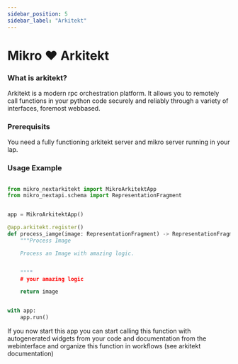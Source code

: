 ```yaml
---
sidebar_position: 5
sidebar_label: "Arkitekt"
---
```


# Mikro ❤️ Arkitekt

### What is arkitekt?

Arkitekt is a modern rpc orchestration platform. It allows you to remotely call functions in your python code
securely and reliably through a variety of interfaces, foremost webbased.

### Prerequisits

You need a fully functioning arkitekt server and mikro server running in your lap.

### Usage Example

```python

from mikro_nextarkitekt import MikroArkitektApp
from mikro_nextapi.schema import RepresentationFragment


app = MikroArkitektApp()

@app.arkitekt.register()
def process_iamge(image: RepresentationFragment) -> RepresentationFragment:
    """Process Image

    Process an Image with amazing logic.


    """"
    # your amazing logic

    return image


with app:
    app.run()


```

If you now start this app you can start calling this function with autogenerated
widgets from your code and documentation from the webinterface and organize this function in
workflows (see arkitekt documentation)
